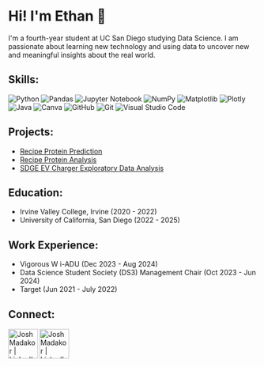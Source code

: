 # Hi! I'm Ethan 👋

<!--
**ethandengg/ethandengg** is a ✨ _special_ ✨ repository because its `README.md` (this file) appears on your GitHub profile.

Here are some ideas to get you started:

- 🔭 I’m currently working on ...
- 🌱 I’m currently learning ...
- 👯 I’m looking to collaborate on ...
- 🤔 I’m looking for help with ...
- 💬 Ask me about ...
- 📫 How to reach me: ...
- 😄 Pronouns: ...
- ⚡ Fun fact: ...
-->
I'm a fourth-year student at UC San Diego studying Data Science. I am passionate about learning new technology and using data to uncover new and meaningful insights about the real world.

## Skills:
![Python](https://img.shields.io/badge/python-3670A0?style=for-the-badge&logo=python&logoColor=ffdd54)
![Pandas](https://img.shields.io/badge/pandas-%23150458.svg?style=for-the-badge&logo=pandas&logoColor=white)
![Jupyter Notebook](https://img.shields.io/badge/jupyter-%23FA0F00.svg?style=for-the-badge&logo=jupyter&logoColor=white)
![NumPy](https://img.shields.io/badge/numpy-%23013243.svg?style=for-the-badge&logo=numpy&logoColor=white)
![Matplotlib](https://img.shields.io/badge/Matplotlib-%23ffffff.svg?style=for-the-badge&logo=Matplotlib&logoColor=black)
![Plotly](https://img.shields.io/badge/Plotly-%233F4F75.svg?style=for-the-badge&logo=plotly&logoColor=white)
![Java](https://img.shields.io/badge/java-%23ED8B00.svg?style=for-the-badge&logo=java&logoColor=white)
![Canva](https://img.shields.io/badge/Canva-%2300C4CC.svg?style=for-the-badge&logo=Canva&logoColor=white)
![GitHub](https://img.shields.io/badge/github-%23121011.svg?style=for-the-badge&logo=github&logoColor=white)
![Git](https://img.shields.io/badge/git-%23F05033.svg?style=for-the-badge&logo=git&logoColor=white)
![Visual Studio Code](https://img.shields.io/badge/Visual%20Studio%20Code-0078d7.svg?style=for-the-badge&logo=visual-studio-code&logoColor=white)


## Projects:
- [Recipe Protein Prediction](https://ethandengg.github.io/Protein_Prediction/)
- [Recipe Protein Analysis](https://ethandengg.github.io/Protein_Analysis/)
- [SDGE EV Charger Exploratory Data Analysis](https://github.com/ethandengg/SDGE_EV_EDA)

## Education:
- Irvine Valley College, Irvine (2020 - 2022)
- University of California, San Diego (2022 - 2025)

## Work Experience:
- Vigorous W i-ADU (Dec 2023 - Aug 2024)
- Data Science Student Society (DS3) Management Chair (Oct 2023 - Jun 2024)
- Target (Jun 2021 - July 2022)

## Connect:
[<img align="left" alt="JoshMadakor | LinkedIn" width="60px" src="https://cdn.jsdelivr.net/npm/simple-icons@v3/icons/linkedin.svg" />](https://www.linkedin.com/in/ethan-deng306/)
[<img align="left" alt="JoshMadakor | LinkedIn" width="60px" src="https://cdn.jsdelivr.net/npm/simple-icons@v3/icons/gmail.svg" />](mailto:ethandengg@gmail.com)
